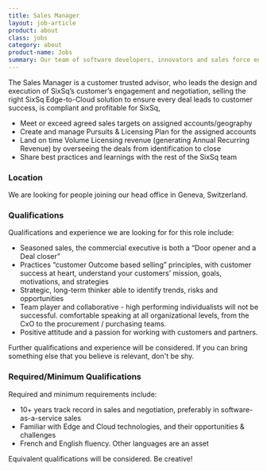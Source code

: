 ```yaml
---
title: Sales Manager
layout: job-article
product: about
class: jobs
category: about
product-name: Jobs
summary: Our team of software developers, innovators and sales force enthusiasts is our most precious asset. Do you have what it takes to be part of the adventure?
---
```


The Sales Manager is a customer trusted advisor, who leads the design and execution of SixSq’s customer’s engagement and negotiation, selling the right SixSq Edge-to-Cloud solution to ensure every deal leads to customer success, is compliant and profitable for SixSq, 

  * Meet or exceed agreed sales targets on assigned accounts/geography
  * Create and manage Pursuits & Licensing Plan for the assigned accounts
  * Land on time Volume Licensing revenue (generating Annual Recurring Revenue) by overseeing the deals from identification to close
  * Share best practices and learnings with the rest of the SixSq team 


### Location

We are looking for people joining our head office in Geneva, Switzerland.


### Qualifications 

Qualifications and experience we are looking for for this role include:

  * Seasoned sales, the commercial executive is both a “Door opener and a Deal closer”
  * Practices “customer Outcome based selling” principles, with customer success at heart, understand your customers’ mission, goals, motivations, and strategies
  * Strategic, long-term thinker able to identify trends, risks and opportunities
  * Team player and collaborative - high performing individualists will not be successful. comfortable speaking at all organizational levels, from the CxO to the procurement / purchasing teams. 
  * Positive attitude and a passion for working with customers and partners. 

Further qualifications and experience will be considered. If you can bring something else that you believe is relevant, don't be shy.


### Required/Minimum Qualifications 

Required and minimum requirements include:

  * 10+ years track record in sales and negotiation, preferably in software-as-a-service sales 
  * Familiar with Edge and Cloud technologies, and their opportunities & challenges
  * French and English fluency. Other languages are an asset 

Equivalent qualifications will be considered.  Be creative!
